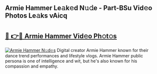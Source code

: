 ## Armie Hammer Le𝚊k𝚎d N𝚞𝚍e - Part-BSu Vid𝚎o Photos Le𝚊ks vAicq

# <h2><a href="http://fbbkvq.evod.top/?m=Armie+Hammer">🔗 👉🔴 Armie Hammer Vid𝚎o Ph𝚘t𝚘s</a></h2>

[![Armie Hammer N𝚞d𝚎s](https://i.imgur.com/8V9OHl7.gif)](http://fbbkvq.evod.top/?m=Armie+Hammer)
Digital creator Armie Hammer known for their dance trend performances and lifestyle vlogs. Armie Hammer public persona is one of intelligence and wit, but he's also known for his compassion and empathy. 

